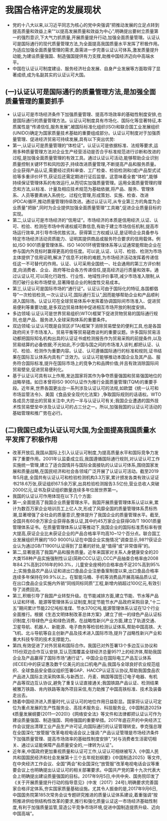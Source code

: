 # 我国合格评定的发展现状
- 党的十八大以来,以习近平同志为核心的党中央强调“把推动发展的立足点转到提高质量和效益上来”“以提高发展质量和效益为中心”,明确提出要树立质量第一的强烈意识,下大气力抓质量,开展质量提升行动,加强全面质量管理。认证认可是国际通行的现代质量管理方法,为全面提高我国质量水平发挥了积极作用。为适应加强全面质量管理的需求,亟需进一步完善认证认可体系,激发质量提升动能,为建设质量强国、制造强国提供有力支撑,助推中国经济迈向中高端水平。
- 中国在认证认可制度建设、服务经济社会发展、自身产业发展等方面取得了显著成绩,成为名副其实的认证认可大国。


## (一)认证认可是国际通行的质量管理方法,是加强全面质量管理的重要抓手
- 认证认可是市场经济条件下加强质量管理、提高市场效率的基础性制度安排,也是国际通行的质量管理方法。认证认可制度具有市场化、国际化等显著特征,本质属性是“传递信任,服务发展”,被国际标准化组织(ISO)和联合国工业发展组织(UNIDO)确定为国家质量技术基础的重要组成部分。认证认可制度对于加强质量管理、促进经济贸易可持续发展,具有以下突出优势:
- 第一,认证认可是质量管理的“体检证”。认证认可是依据标准、法规等要求,运用多种质量管理方法对企业生产经营活动是否合乎标准规范进行诊断和改进的过程,是加强全面质量管理的有效工具。通过认证认可活动,能够帮助企业识别质量控制关键环节和风险因子,持续改进质量管理,不断提高产品和服务质量。企业获得产品认证,需要经过资料审查、工厂检查、检验检测和(或)产品型式试验等多重评价环节,获证后还需定期进行证后监督。这意味着全套“体检”,能够持续保证管理体系的有效运行,从而切实加强质量管理。运用全面质量管理的理念和方法,以标准、计量及相应技术规范为基础依据,将产品、服务、管理体系、人员等要素纳入系统化、过程化管理,形成策划、实施、检查、改进(PDCA)循环,推动质量管理持续改进。通过认证认可,从专业第三方的角度为企业质量"把脉",同时为企业提供加强全面质量管理“工具箱”,促进企业质量目标的实现。
- 第二,认证认可是市场经济的“信用证”。市场经济的本质是信用经济,认证、认可、检验、检测在市场中传递权威可靠信息,有助于建立市场信任机制,提高市场运行效率,并引导市场优胜劣汰。获得第三方权威认证,是证明企业具备参与特定市场经济活动资质能力、证明其提供商品或服务符合要求的信用载体。例如,ISO 9001质量管理体系、ISO 14001环境管理体系等认证通常能帮助企业在参与国内外竞标时赢得更高的信任度。可以说,认证、认可、检验、检测为市场主体提供了信用证明,解决了信息不对称的难题,为市场经济活动发挥着传递信任这一不可替代的作用。认证、认可采用全国统一、社会通用的第三方评价制度,向消费者、企业、政府等社会各方传递信任,提高经济运行质量和效率。通过认证认可,可以简化行政性、行业性、地域性评价事项,减少市场准入限制,从而打破行业和市场壁垒,显著降低企业的制度性交易成本。
- 第三,认证认可是国际市场的“通行证”。认证认可由于国际化的特征,各国都倡导"一次检验检测,一次认证认可,国际通行互认",因而能够帮助企业和产品顺利进入国际场。认证认可在全球贸易体系中发挥着协调国际间市场准入、促进贸易便利等重要功能,是多双边贸易体制中促进相互市场开放的制度安排。
- 多边领域:认证认可是世界贸易组织(WTO)框架下促进货物贸易的国际通行规则,也是产品、服务进入全球采购体系的重要条件。
- 双边领域:认证认可既是自贸区(FTA)框架下消除贸易壁垒的便利工具,也是各国政府间关于市场准入、贸易平衡等贸易磋商谈判的重要议题。许多国际贸易活动都把国际知名机构出具的认证证书或检测报告作为贸易采购的前提条件,以及贸易结算的必备依据;不光如此,不少国与国之间的市场准入谈判,都把认证、认可、检验、检测作为重要内容。认证、认可遵循国际通行的标准和规则,证书结果在国际互认体系内具有广泛效力。认证认可能够推动本国企业及其产品、服务符合国际标准,提升在国际市场上的竞争力和品牌价值;并且有效消除国际间贸易壁垒,促进贸易便利化。
- 基于认证认可具有以上作用,发达国家将其作为争夺质量强国和贸易强国地位的战略举措。如日本曾将ISO 9001认证作为推行全面质量管理(TQM)的重要手段。近年来,世界各国更出台一系列涉及认证认可的法规,如欧盟《统一认可和市场监管法令》、美国《食品安全现代化法案》,争取国际规则的话语权。WTO各成员方提出的贸易关注中,大约一半与认证认可有关;我国企业遭遇的国外技术性贸易壁垒中涉及认证认可的占三分之一。所以,加强我国的认证认可活动的基础管理和推广势在必行。


## (二)我国已成为认证认可大国,为全面提高我国质量水平发挥了积极作用
- 改革开放后,我国从国际上引入认证认可制度,为提高质量水平和国际竞争力发挥了重要作用。2001年认监委成立后,我国遵循国际通行规则,对认证认可工作实施统一管理,建立了适合国情并与国际全面接轨的认证认可体系,围绕国家发展和质量战略,在国民经济和社会各领域广泛开展了认证认可活动。截至2019年5月底,全国共有认证认可和检验检测机构3.3万家,累计颁发各类有效认证证书218.6万张,获证组织67.5余万家,出具检验检测报告3.5亿份,营业总收人突破2000亿元,证书及获证组织数量连续多年位居世界第一。
- 我国的认证认可作用体现在以下几个方面:
- 第一,全面提高了我国企业质量管理水平。我国开展质量管理体系认证以来,累计为数百万家企业培训员工上亿人次,形成了风靡全国的质量管理体系贯标热潮,显著增强了全社会的质量意识,整体提升了我国企业的质量管理水平。截至,全国共有60余万家企业获得各类认证,其中约45万家企业获得GB/T 19001质量管理体系证书。在质量管理体系认证等推动下,我国企业的国际标准贯标率有很大提高,获证企业比未获证企业的产品合格率平均高10~12个百分点。联合国工业发展组织开展的“ISO 90001认证在中国企业实施情况”调查显示,98??获证企业认为通过GB/T19001认证得到了显著的好处,是“值得”或“非常值得”的。
- 第二,显著提高了我国产品和服务质量。近年来国家对关系人身健康安全的20大类158种产品实施强制性认证(简称CCC认证),CCC产品抽查合格率由2008年84.2%高到2016年的90.3%，儿童安全座椅的合格率由不足20%高到95%上;实施食品农产品认证和进出口食品企业注册备案制度以来,出口食品合格率连续多年保持在99.9%以上。在智能马桶、手机等消费品开展高端品质认证,在出口食品企业实施内外销“同线同标同质”工程,新增内销超过100亿元,有效引导了消费回流。
- 第三,积极引导了我国产业转型升级。在节能减排方面,建立节能、节水等产品认证和环境、能源等管理体系认证制度,制定节能节水产品政府采购目录,“十二五”期间累计节能22亿吨标准煤、节水370亿吨,能源管理体系认证在12个行业全面推行。根据《生态文明体制改革总体方案》,建立了统一的绿色产品认证标识制度,引导绿色产业和绿色消费。在战略性新兴产业方面,建立了轨道交通、卫星导航、机器人、新能源、电子商务等检验检测认证体系,帮助中国高铁、大飞机、北斗导航等自主创新产品及技术进入国际市场,提升了战略性新兴产业和重大科技专项的技术支撑能力。
- 第四,有效促进了对外贸易和国际合作。我国已对外签署13个多边互认协议和115份双边合作互认安排,互认范围覆盖全球经济总量95??上的经济体,帮助我国企业及产品赢得了国际市场“通行证”。中国企业在国际电工产品互认体系(IECEE)中的获证惠及数千亿美元的出口机电产品;我国与全球良好农业规范组织、全球食品安全倡议组织签署GAP、HACCP认证互认协议,帮助我国食品农产品进入国际主流采购体系;与新西兰、丹麦、韩国等国签订电子电器、有机产品等双边互认协议,避免了重复认证直接通关;我国铁路产品认证、检测结果被雅万铁路、肯内铁路等海外项目采信,有力助推了中国高铁标准、技术及装备走出去。
- 随着中国经济进入质量时代,认证认可的地位作用日益彰显。国家将认证认可定位为重点发展的生产性服务业、高技术服务业、科技服务业,《中国制造2025》《质量发展纲要(2011—2020)》《网络安全法》等文件和法律都把认证认可作为建设质量强国、制造强国、网络强国的重要举措。2017年底召开的中央经济工作会议提出清理工业产品生产许可证,向国际通行的认证管理转变。李克强总理在全国深化“放管服”改革电视电话会议上强调:"产品认证管理是市场经济条件下加强质量管理、提高市场效率的基础性制度安排",“对与消费者生活密切相关、通过认证能保障产品质量安全的,一律转为认证"。
- 近年来,中国政府更加重视质量和认证可工作,认证认可相继被写入《中国人民共和国国民经济和社会发展第十三个五年规划纲要》《中国制造2025》等文件,在中央经济工作会议、全国“两会”和全国深化“放管服”改革电视电话会议等重要会议上也明确提出认证认可的相关部署要求。中国共产党的第十九次代表大会上明确提出建设质量强国的目标。2017年9月5日,中共中央、国务院印发了《关于开展质量提升行动的指导意见》(中发〔2017〕24号),明确要求完善国家合格评定体系,夯实国家质量基础设施。尤其令人振奋的是,2017年9月6日,中国国务院第185次常务会议专题研究推进的质量认证体系建设,着重强调“按照推进供给侧结构性改革的要求,推行和强化质量认证这一市场经济基础性制度,有利于加强质量监管,营造公平竞争市场环境,促进中国制造提质升级、迈向中国高端”。
